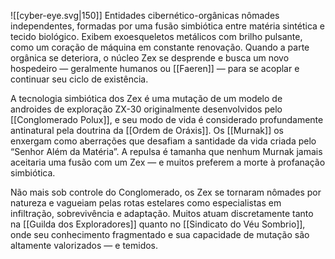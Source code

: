 ![[cyber-eye.svg|150]]
Entidades cibernético-orgânicas nômades independentes, formadas por uma fusão simbiótica entre matéria sintética e tecido biológico. Exibem exoesqueletos metálicos com brilho pulsante, como um coração de máquina em constante renovação. Quando a parte orgânica se deteriora, o núcleo Zex se desprende e busca um novo hospedeiro — geralmente humanos ou [[Faeren]] — para se acoplar e continuar seu ciclo de existência.

A tecnologia simbiótica dos Zex é uma mutação de um modelo de androides de exploração ZX-30 originalmente desenvolvidos pelo [[Conglomerado Polux]], e seu modo de vida é considerado profundamente antinatural pela doutrina da [[Ordem de Oráxis]]. Os [[Murnak]] os enxergam como aberrações que desafiam a santidade da vida criada pelo “Senhor Além da Matéria”. A repulsa é tamanha que nenhum Murnak jamais aceitaria uma fusão com um Zex — e muitos preferem a morte à profanação simbiótica.

Não mais sob controle do Conglomerado, os Zex se tornaram nômades por natureza e vagueiam pelas rotas estelares como especialistas em infiltração, sobrevivência e adaptação. Muitos atuam discretamente tanto na [[Guilda dos Exploradores]] quanto no [[Sindicato do Véu Sombrio]], onde seu conhecimento fragmentado e sua capacidade de mutação são altamente valorizados — e temidos.